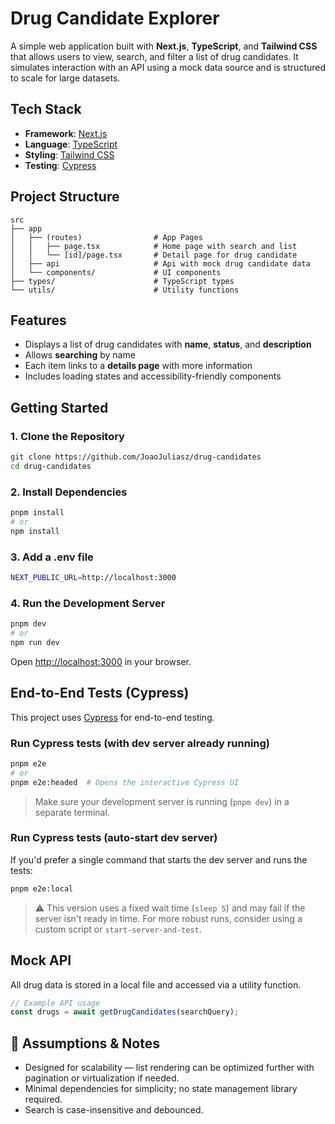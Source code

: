 #  Drug Candidate Explorer

A simple web application built with **Next.js**, **TypeScript**, and **Tailwind CSS** that allows users to view, search, and filter a list of drug candidates. It simulates interaction with an API using a mock data source and is structured to scale for large datasets.

##  Tech Stack

* **Framework**: [Next.js](https://nextjs.org/)
* **Language**: [TypeScript](https://www.typescriptlang.org/)
* **Styling**: [Tailwind CSS](https://tailwindcss.com/)
* **Testing**: [Cypress](https://www.cypress.io/)

##  Project Structure

```
src
├── app
│   ├── (routes)                # App Pages
│   │   ├── page.tsx            # Home page with search and list
│   │   └── [id]/page.tsx       # Detail page for drug candidate
│   ├── api                     # Api with mock drug candidate data     
│   └── components/             # UI components
├── types/                      # TypeScript types
└── utils/                      # Utility functions 
```

##  Features

* Displays a list of drug candidates with **name**, **status**, and **description**
* Allows **searching** by name
* Each item links to a **details page** with more information
* Includes loading states and accessibility-friendly components

## Getting Started

### 1. Clone the Repository

```bash
git clone https://github.com/JoaoJuliasz/drug-candidates
cd drug-candidates
```

### 2. Install Dependencies

```bash
pnpm install
# or
npm install
```

### 3. Add a .env file

```bash
NEXT_PUBLIC_URL=http://localhost:3000
```

### 4. Run the Development Server

```bash
pnpm dev
# or
npm run dev
```

Open [http://localhost:3000](http://localhost:3000) in your browser.

## End-to-End Tests (Cypress)

This project uses [Cypress](https://www.cypress.io/) for end-to-end testing.

### Run Cypress tests (with dev server already running)

```bash
pnpm e2e
# or
pnpm e2e:headed  # Opens the interactive Cypress UI
```

> Make sure your development server is running (`pnpm dev`) in a separate terminal.

### Run Cypress tests (auto-start dev server)

If you'd prefer a single command that starts the dev server and runs the tests:

```bash
pnpm e2e:local
```

> ⚠️ This version uses a fixed wait time (`sleep 5`) and may fail if the server isn't ready in time. For more robust runs, consider using a custom script or `start-server-and-test`.


##  Mock API

All drug data is stored in a local file and accessed via a utility function.

```ts
// Example API usage
const drugs = await getDrugCandidates(searchQuery);
```

## 📝 Assumptions & Notes

* Designed for scalability — list rendering can be optimized further with pagination or virtualization if needed.
* Minimal dependencies for simplicity; no state management library required.
* Search is case-insensitive and debounced.